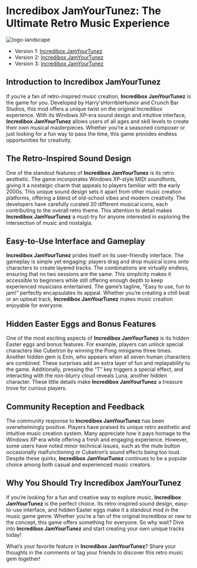 # Incredibox JamYourTunez: The Ultimate Retro Music Experience  

![logo-landscape](https://github.com/user-attachments/assets/77b3e098-d9f6-4729-934a-ed73f1081ccf)


- Version 1: [Incredibox JamYourTunez](https://sprunki-incredibox.org/game/incredibox-jamyourtunez)
- Version 2: [Incredibox JamYourTunez](https://sprunki.la/game/incredibox-jamyourtunez)
- Version 3: [Incredibox JamYourTunez](https://scrunkly.org/game/incredibox-jamyourtunez)


## Introduction to Incredibox JamYourTunez  
If you’re a fan of retro-inspired music creation, **Incredibox JamYourTunez** is the game for you. Developed by Harry'sHorribleHumor and Crunch Bar Studios, this mod offers a unique twist on the original Incredibox experience. With its Windows XP-era sound design and intuitive interface, **Incredibox JamYourTunez** allows users of all ages and skill levels to create their own musical masterpieces. Whether you’re a seasoned composer or just looking for a fun way to pass the time, this game provides endless opportunities for creativity.  

## The Retro-Inspired Sound Design  
One of the standout features of **Incredibox JamYourTunez** is its retro aesthetic. The game incorporates Windows XP-style MIDI soundfonts, giving it a nostalgic charm that appeals to players familiar with the early 2000s. This unique sound design sets it apart from other music creation platforms, offering a blend of old-school vibes and modern creativity. The developers have carefully curated 20 different musical icons, each contributing to the overall retro theme. This attention to detail makes **Incredibox JamYourTunez** a must-try for anyone interested in exploring the intersection of music and nostalgia.  

## Easy-to-Use Interface and Gameplay  
**Incredibox JamYourTunez** prides itself on its user-friendly interface. The gameplay is simple yet engaging: players drag and drop musical icons onto characters to create layered tracks. The combinations are virtually endless, ensuring that no two sessions are the same. This simplicity makes it accessible to beginners while still offering enough depth to keep experienced musicians entertained. The game’s tagline, “Easy to use, fun to jam!” perfectly encapsulates its appeal. Whether you’re creating a chill beat or an upbeat track, **Incredibox JamYourTunez** makes music creation enjoyable for everyone.  

## Hidden Easter Eggs and Bonus Features  
One of the most exciting aspects of **Incredibox JamYourTunez** is its hidden Easter eggs and bonus features. For example, players can unlock special characters like Cubetron by winning the Pong minigame three times. Another hidden gem is Enin, who appears when all seven human characters are combined. These surprises add an extra layer of fun and replayability to the game. Additionally, pressing the “T” key triggers a special effect, and interacting with the non-blurry cloud reveals Luna, another hidden character. These little details make **Incredibox JamYourTunez** a treasure trove for curious players.  

## Community Reception and Feedback  
The community response to **Incredibox JamYourTunez** has been overwhelmingly positive. Players have praised its unique retro aesthetic and intuitive music creation system. Many appreciate how it pays homage to the Windows XP era while offering a fresh and engaging experience. However, some users have noted minor technical issues, such as the mute button occasionally malfunctioning or Cubetron’s sound effects being too loud. Despite these quirks, **Incredibox JamYourTunez** continues to be a popular choice among both casual and experienced music creators.  

## Why You Should Try Incredibox JamYourTunez  
If you’re looking for a fun and creative way to explore music, **Incredibox JamYourTunez** is the perfect choice. Its retro-inspired sound design, easy-to-use interface, and hidden Easter eggs make it a standout mod in the music game genre. Whether you’re a fan of the original Incredibox or new to the concept, this game offers something for everyone. So why wait? Dive into **Incredibox JamYourTunez** and start creating your own unique tracks today!  

What’s your favorite feature in **Incredibox JamYourTunez**? Share your thoughts in the comments or tag your friends to discover this retro music gem together!
